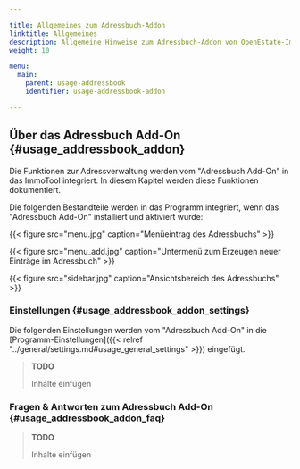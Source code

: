 ```yaml
---

title: Allgemeines zum Adressbuch-Addon
linktitle: Allgemeines
description: Allgemeine Hinweise zum Adressbuch-Addon von OpenEstate-ImmoTool…
weight: 10

menu:
  main:
    parent: usage-addressbook
    identifier: usage-addressbook-addon

---
```


## Über das Adressbuch Add-On {#usage_addressbook_addon}

Die Funktionen zur Adressverwaltung werden vom "Adressbuch Add-On" in das ImmoTool integriert. In diesem Kapitel werden diese Funktionen dokumentiert.

Die folgenden Bestandteile werden in das Programm integriert, wenn das "Adressbuch Add-On" installiert und aktiviert wurde:

{{< figure src="menu.jpg" caption="Menüeintrag des Adressbuchs" >}}

{{< figure src="menu_add.jpg" caption="Untermenü zum Erzeugen neuer Einträge im Adressbuch" >}}

{{< figure src="sidebar.jpg" caption="Ansichtsbereich des Adressbuchs" >}}


### Einstellungen {#usage_addressbook_addon_settings}

Die folgenden Einstellungen werden vom "Adressbuch Add-On" in die [Programm-Einstellungen]({{< relref "../general/settings.md#usage_general_settings" >}}) eingefügt.

> **TODO**
>
> Inhalte einfügen


### Fragen & Antworten zum Adressbuch Add-On {#usage_addressbook_addon_faq}

> **TODO**
>
> Inhalte einfügen

